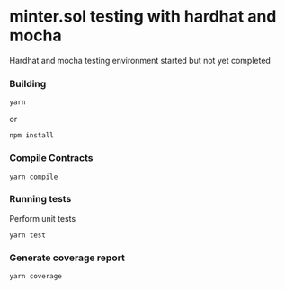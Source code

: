 
# minter.sol testing with hardhat and mocha
Hardhat and mocha testing environment started but not yet completed

### Building

````shell
yarn 
````
or
````shell
npm install
````
### Compile Contracts

````shell
yarn compile
````

### Running tests

Perform unit tests  

````shell
yarn test
````

### Generate coverage report

```shell
yarn coverage
```
